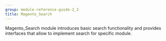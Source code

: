 ```yaml
---
group: module-reference-guide-2_3
title: Magento_Search
---
```


Magento_Search module introduces basic search functionality and provides interfaces that allow to implement search for specific module.


